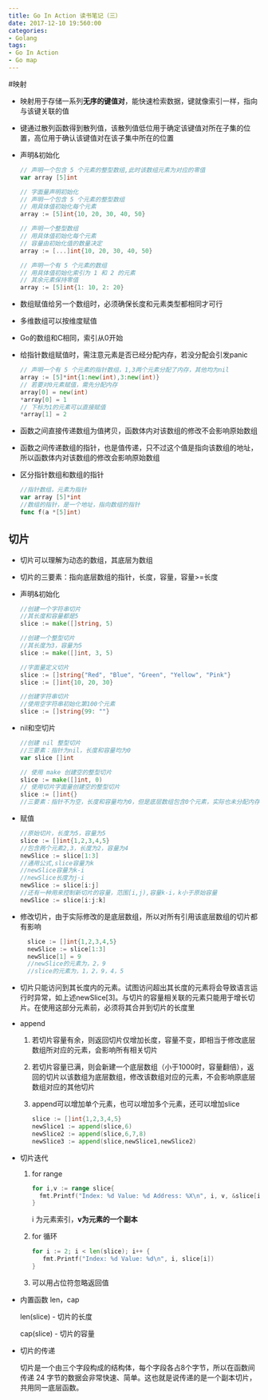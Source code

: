 ```yaml
---
title: Go In Action 读书笔记（三）
date: 2017-12-10 19:560:00
categories:
- Golang
tags:
- Go In Action
- Go map
---
```


#映射
<!-- more -->

- 映射用于存储一系列**无序的键值对**，能快速检索数据，键就像索引一样，指向与该键关联的值
- 键通过散列函数得到散列值，该散列值低位用于确定该键值对所在子集的位置，高位用于确认该键值对在该子集中所在的位置
- 声明&初始化
  ```go
  // 声明一个包含 5 个元素的整型数组,此时该数组元素为对应的零值
  var array [5]int
  ```
  ```go
  // 字面量声明初始化
  // 声明一个包含 5 个元素的整型数组
  // 用具体值初始化每个元素
  array := [5]int{10, 20, 30, 40, 50}
  ```

  ```go
  // 声明一个整型数组
  // 用具体值初始化每个元素
  // 容量由初始化值的数量决定
  array := [...]int{10, 20, 30, 40, 50}
  ```

  ```go
  // 声明一个有 5 个元素的数组
  // 用具体值初始化索引为 1 和 2 的元素
  // 其余元素保持零值
  array := [5]int{1: 10, 2: 20}
  ```

- 数组赋值给另一个数组时，必须确保长度和元素类型都相同才可行

- 多维数组可以按维度赋值

- Go的数组和C相同，索引从0开始

- 给指针数组赋值时，需注意元素是否已经分配内存，若没分配会引发panic

  ```go
  // 声明一个有 5 个元素的指针数组，1,3两个元素分配了内存，其他均为nil
  array := [5]*int{1:new(int),3:new(int)}
  // 若要对0元素赋值，需先分配内存
  array[0] = new(int)
  *array[0] = 1
  // 下标为1的元素可以直接赋值
  *array[1] = 2
  ```
- 函数之间直接传递数组为值拷贝，函数体内对该数组的修改不会影响原始数组
- 函数之间传递数组的指针，也是值传递，只不过这个值是指向该数组的地址，所以函数体内对该数组的修改会影响原始数组
- 区分指针数组和数组的指针
  ```go
  //指针数组，元素为指针
  var array [5]*int
  //数组的指针，是一个地址，指向数组的指针
  func f(a *[5]int)
  ```
## 切片

- 切片可以理解为动态的数组，其底层为数组

- 切片的三要素：指向底层数组的指针，长度，容量，容量>=长度

- 声明&初始化

  ```go
  //创建一个字符串切片
  //其长度和容量都是5
  slice := make([]string, 5)
  ```

  ```go
  //创建一个整型切片
  //其长度为3，容量为5   
  slice := make([]int, 3, 5)
  ```

  ```go
  //字面量定义切片
  slice := []string{"Red", "Blue", "Green", "Yellow", "Pink"}
  slice := []int{10, 20, 30}
  ```

  ```go
  //创建字符串切片
  //使用空字符串初始化第100个元素
  slice := []string{99: ""}
  ```

- nil和空切片

  ```go
  //创建 nil 整型切片
  //三要素：指针为nil，长度和容量均为0
  var slice []int
  ```

  ```go
  // 使用 make 创建空的整型切片
  slice := make([]int, 0)
  // 使用切片字面量创建空的整型切片 
  slice := []int{}
  //三要素：指针不为空，长度和容量均为0，但是底层数组包含0个元素，实际也未分配内存
  ```

- 赋值

  ```go
  //原始切片，长度为5，容量为5
  slice := []int{1,2,3,4,5}
  //包含两个元素2,3，长度为2，容量为4
  newSlice := slice[1:3]
  //通用公式,slice容量为k
  //newSlice容量为k-i
  //newSlice长度为j-i
  newSlice := slice[i:j]
  //还有一种用来控制新切片的容量，范围[i,j),容量k-i，k小于原始容量
  newSlice := slice[i:j:k]
  ```

- 修改切片，由于实际修改的是底层数组，所以对所有引用该底层数组的切片都有影响

  ```go
    slice := []int{1,2,3,4,5}
    newSlice := slice[1:3]
    newSlice[1] = 9
    //newSlice的元素为，2，9
    //slice的元素为，1，2，9，4，5
  ```

- 切片只能访问到其长度内的元素。试图访问超出其长度的元素将会导致语言运行时异常，如上述newSlice[3]。与切片的容量相关联的元素只能用于增长切片。在使用这部分元素前，必须将其合并到切片的长度里

- append

  1. 若切片容量有余，则返回切片仅增加长度，容量不变，即相当于修改底层数组所对应的元素，会影响所有相关切片

  2. 若切片容量已满，则会新建一个底层数组（小于1000时，容量翻倍），返回的切片以该数组为底层数组，修改该数组对应的元素，不会影响原底层数组对应的其他切片

  3. append可以增加单个元素，也可以增加多个元素，还可以增加slice

     ```go
     slice := []int{1,2,3,4,5}
     newSlice1 := append(slice,6)
     newSlice2 := append(slice,6,7,8)
     newSlice3 := append(slice,newSlice1,newSlice2)
     ```

- 切片迭代

  1. for range

     ```go
     for i,v := range slice{
       fmt.Printf("Index: %d Value: %d Address: %X\n", i, v, &slice[i])
     }
     ```

     i 为元素索引，**v为元素的一个副本**

  2. for 循环

     ```go
     for i := 2; i < len(slice); i++ {
     	fmt.Printf("Index: %d Value: %d\n", i, slice[i])
     }
     ```

  3. 可以用占位符忽略返回值

- 内置函数 len，cap

  len(slice) - 切片的长度

  cap(slice) - 切片的容量

- 切片的传递

  切片是一个由三个字段构成的结构体，每个字段各占8个字节，所以在函数间传递 24 字节的数据会非常快速、简单。这也就是说传递的是一个副本切片，共用同一底层函数。